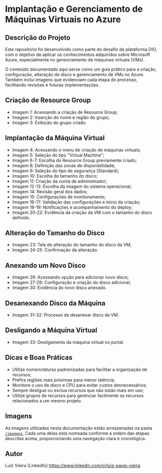 # Implantação e Gerenciamento de Máquinas Virtuais no Azure

## Descrição do Projeto
Este repositório foi desenvolvido como parte do desafio da plataforma DIO, com o objetivo de aplicar os conhecimentos adquiridos sobre Microsoft Azure, especialmente no gerenciamento de máquinas virtuais (VMs).

O conteúdo documentado aqui serve como um guia prático para a criação, configuração, alteração de disco e gerenciamento de VMs no Azure. Também inclui imagens que evidenciam cada etapa do processo, facilitando revisões e futuras implementações.

## Criação de Resource Group
- Imagem 1: Acessando a criação de Resource Group;
- Imagem 2: Inserção do nome e região do grupo;
- Imagem 3: Exibição do grupo criado.

##  Implantação da Máquina Virtual
- Imagem 4: Acessando o menu de criação de máquinas virtuais;
- Imagem 5: Seleção do tipo "Virtual Machine";
- Imagem 6-7: Escolha do Resource Group previamente criado;
- Imagem 8: Definição das zonas de disponibilidade;
- Imagem 9: Seleção do tipo de segurança (Standard);
- Imagem 10: Escolha do tamanho do disco;
- Imagem 11: Criação da conta de administrador;
- Imagem 12-13: Escolha da imagem do sistema operacional;
- Imagem 14: Revisão geral dos dados;
- Imagem 15: Configurações de monitoramento;
- Imagem 16-17: Validação das configurações e início da criação;
- Imagem 18-19: Notificações e acompanhamento do deploy;
- Imagem 20-22: Evidência da criação da VM com o tamanho do disco definido.

##  Alteração do Tamanho do Disco
- Imagem 23: Tela de alteração do tamanho do disco da VM;
- Imagem 24-25: Confirmação da alteração.

##  Anexando um Novo Disco
- Imagem 26: Acessando opção para adicionar novo disco;
- Imagem 27-29: Configuração e criação do disco adicional;
- Imagem 30: Evidência do novo disco anexado.

##  Desanexando Disco da Máquina
- Imagem 31-32: Processo de desanexar disco da VM.

##  Desligando a Máquina Virtual
- Imagem 33: Desligamento da máquina virtual no portal.

##  Dicas e Boas Práticas
- Utilize nomenclaturas padronizadas para facilitar a organização de recursos;
- Prefira regiões mais próximas para menor latência;
- Monitore o uso de disco e CPU para evitar custos desnecessários;
- Sempre desligue ou exclua recursos que não estão mais em uso;
- Utilize grupos de recursos para gerenciar facilmente os recursos relacionados a um mesmo projeto.

##  Imagens
As imagens utilizadas nesta documentação estão armazenadas na pasta [`/imagens`](./imagens). Cada uma delas está nomeada conforme a ordem das etapas descritas acima, proporcionando uma navegação clara e cronológica.

##  Autor
Luiz Vieira
[LinkedIn] https://www.linkedin.com/in/luiz-paulo-vieira


